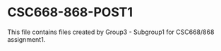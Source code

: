 # CSC668-868-POST1

This file contains files created by Group3 - Subgroup1 for CSC668/868 assignment1.
